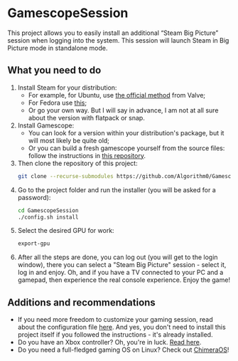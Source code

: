 # GamescopeSession
This project allows you to easily install an additional “Steam Big Picture” session when logging into the system.
This session will launch Steam in Big Picture mode in standalone mode.

## What you need to do
1. Install Steam for your distribution:
   - For example, for Ubuntu, use [the official method](https://store.steampowered.com/about/) from Valve;
   - For Fedora use [this](https://docs.fedoraproject.org/en-US/gaming/proton/);
   - Or go your own way. But I will say in advance, I am not at all sure about the version with flatpack or snap.
2. Install Gamescope:
   - You can look for a version within your distribution's package, but it will most likely be quite old;
   - Or you can build a fresh gamescope yourself from the source files: follow the instructions in [this repository](https://github.com/ValveSoftware/gamescope).
3. Then clone the repository of this project:
   ~~~sh
   git clone --recurse-submodules https://github.com/Algorithm0/GamescopeSession.git
   ~~~
4. Go to the project folder and run the installer (you will be asked for a password):
   ~~~sh
   cd GamescopeSession
   ./config.sh install
   ~~~
5. Select the desired GPU for work:
   ~~~sh
   export-gpu
   ~~~
6. After all the steps are done, you can log out (you will get to the login window),
there you can select a "Steam Big Picture" session - select it, log in and enjoy.
Oh, and if you have a TV connected to your PC and a gamepad, then experience the real console experience.
Enjoy the game!

## Additions and recommendations
- If you need more freedom to customize your gaming session, read about the configuration file [here](https://github.com/Algorithm0/gamescope-session/tree/main).
And yes, you don't need to install this project itself if you followed the instructions - it's already installed.
- Do you have an Xbox controller? Oh, you're in luck. [Read here](https://github.com/medusalix/xone).
- Do you need a full-fledged gaming OS on Linux? Check out [ChimeraOS](https://chimeraos.org/)!